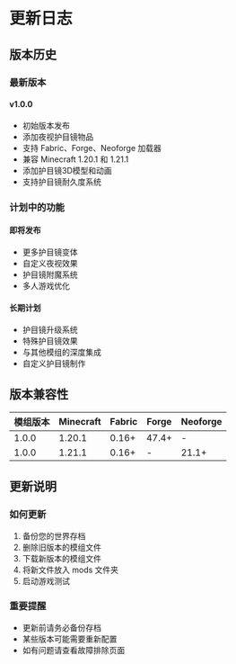 # 更新日志

## 版本历史

### 最新版本

#### v1.0.0
- 初始版本发布
- 添加夜视护目镜物品
- 支持 Fabric、Forge、Neoforge 加载器
- 兼容 Minecraft 1.20.1 和 1.21.1
- 添加护目镜3D模型和动画
- 支持护目镜耐久度系统

### 计划中的功能

#### 即将发布
- 更多护目镜变体
- 自定义夜视效果
- 护目镜附魔系统
- 多人游戏优化

#### 长期计划
- 护目镜升级系统
- 特殊护目镜效果
- 与其他模组的深度集成
- 自定义护目镜制作

## 版本兼容性

| 模组版本 | Minecraft | Fabric | Forge | Neoforge |
|---------|-----------|--------|-------|----------|
| 1.0.0   | 1.20.1    | 0.16+  | 47.4+ | -        |
| 1.0.0   | 1.21.1    | 0.16+  | -     | 21.1+    |

## 更新说明

### 如何更新

1. 备份您的世界存档
2. 删除旧版本的模组文件
3. 下载新版本的模组文件
4. 将新文件放入 mods 文件夹
5. 启动游戏测试

### 重要提醒

- 更新前请务必备份存档
- 某些版本可能需要重新配置
- 如有问题请查看故障排除页面
